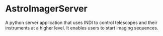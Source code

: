 # AstroImagerServer
A python server application that uses INDI to control telescopes and their instruments at a higher level. It enables users to start imaging sequences.
